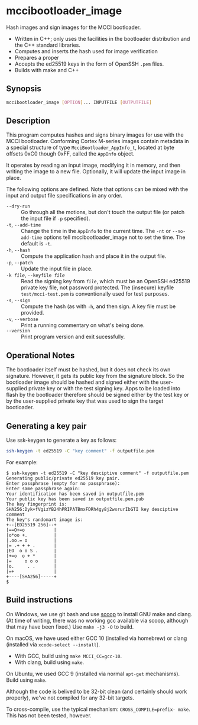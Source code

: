 # mccibootloader_image

Hash images and sign images for the MCCI bootloader.

- Written in C++; only uses the facilities in the bootloader distribution and the C++ standard libraries.
- Computes and inserts the hash used for image verification
- Prepares a proper
- Accepts the ed25519 keys in the form of OpenSSH `.pem` files.
- Builds with make and C++

## Synopsis

```bash
mccibootloader_image [OPTION]... INPUTFILE [OUTPUTFILE]
```

## Description

This program computes hashes and signs binary images for use with the MCCI bootloader. Conforming Cortex M-series images contain metadata in a special structure of type `McciBootloader_AppInfo_t`, located at byte offsets 0xC0 though 0xFF, called the `AppInfo` object.

It operates by reading an input image, modifying it in memory, and then writing the image to a new file. Optionally, it will update the input image in place.

The following options are defined. Note that options can be mixed with the input and output file specifications in any order.

<dl>
<dt><code>--dry-run</code></dt>
<dd>Go through all the motions, but don't touch the output file (or patch the input file if <code>-p</code> specified).</dd>

<dt><code>-t</code>, <code>--add-time</code></dt>
<dd>Change the time in the <code>AppInfo</code> to the current time. The <code>-nt</code> or <code>--no-add-time</code> options tell mccibootloader_image not to set the time. The default is <code>-t</code>.</dd>
<dt><code>-h</code>, <code>--hash</code></dt>
<dd>Compute the application hash and place it in the output file.</dd>
<dt><code>-p</code>, <code>--patch</code></dt>
<dd>Update the input file in place.</dd>
<dt><code>-k <em>file</em></code>, <code>--keyfile <em>file</em></code></dt>
<dd>Read the signing key from <code><em>file</em></code>, which must be an OpenSSH ed25519 private key file, not password protected. The (insecure) keyfile <code>test/mcci-test.pem</code> is conventionally used for test purposes. </dd>
<dt><code>-s</code>, <code>--sign</code></dt>
<dd>Compute the hash (as with <code>-h</code>, and then sign. A key file must be provided.</dd>
<dt><code>-v</code>, <code>--verbose</code></dt>
<dd>Print a running commentary on what's being done.</dd>
<dt><code>--version</code></dt>
<dd>Print program version and exit sucessfully.</dd>
</dl>

## Operational Notes

The bootloader itself must be hashed, but it does not check its own signature. However, it gets its public key from the signature block. So the bootloader image should be hashed and signed either with the user-supplied private key or with the test signing key. Apps to be loaded into flash by the bootloader therefore should be signed either by the test key or by the user-supplied private key that was used to sign the target bootloader.

## Generating a key pair

Use ssk-keygen to generate a key as follows:

```bash
ssh-keygen -t ed25519 -C "key comment" -f outputfile.pem
```

For example:

```console
$ ssh-keygen -t ed25519 -C "key desciptive comment" -f outputfile.pem
Generating public/private ed25519 key pair.
Enter passphrase (empty for no passphrase): 
Enter same passphrase again: 
Your identification has been saved in outputfile.pem
Your public key has been saved in outputfile.pem.pub
The key fingerprint is:
SHA256:Dyk+fVgizYB24hPRIPATBmxFDRh4gy8j2wxrurIbGTI key desciptive comment
The key's randomart image is:
+--[ED25519 256]--+
|==O+=o           |
|o*oo +.          |
|.oo.= o          |
|= .+ + + .       |
|EO  o o S .      |
|+=o  o + *       |
|=     o o o      |
|o.     . .       |
|=+               |
+----[SHA256]-----+
$
```

## Build instructions

On Windows, we use git bash and use [scoop](https://scoop.io) to install GNU make and clang. (At time of writing, there was no working gcc available via scoop, although that may have been fixed.) Use `make -j3 -O` to build.

On macOS, we have used either GCC 10 (installed via homebrew) or clang (installed via `xcode-select --install`).

- With GCC, build using `make MCCI_CC=gcc-10`.
- With clang, build using `make`.

On Ubuntu, we used GCC 9 (installed via normal `apt-get` mechanisms). Build using `make`.

Although the code is belived to be 32-bit clean (and certainly should work properly), we've not compiled for any 32-bit targets.

To cross-compile, use the typical mechanism: `CROSS_COMPILE=prefix- make`. This has not been tested, however.
